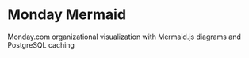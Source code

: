 # Monday Mermaid
Monday.com organizational visualization with Mermaid.js diagrams and PostgreSQL caching
